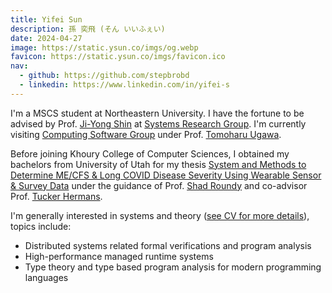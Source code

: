 ```yaml
---
title: Yifei Sun
description: 孫 奕飛 (そん いいふぇい)
date: 2024-04-27
image: https://static.ysun.co/imgs/og.webp
favicon: https://static.ysun.co/imgs/favicon.ico
nav:
  - github: https://github.com/stepbrobd
  - linkedin: https://www.linkedin.com/in/yifei-s
---
```


I'm a MSCS student at Northeastern University.
I have the fortune to be advised by Prof. [Ji-Yong Shin](https://www.jiyongshin.info) at [Systems Research Group](https://srg.khoury.northeastern.edu).
I'm currently visiting [Computing Software Group](https://www.csg.ci.i.u-tokyo.ac.jp/en) under Prof. [Tomoharu Ugawa](https://tugawa.github.io/index-e.html).

Before joining Khoury College of Computer Sciences, I obtained my bachelors from University of Utah for my thesis
[System and Methods to Determine ME/CFS & Long COVID Disease Severity Using Wearable Sensor & Survey Data](https://static.ysun.co/pdfs/bt.pdf)
under the guidance of Prof. [Shad Roundy](https://iss.mech.utah.edu/shad-roundy) and co-advisor Prof.
[Tucker Hermans](https://robot-learning.cs.utah.edu/thermans).

I'm generally interested in systems and theory ([see CV for more details](https://ysun.co/pdfs/cv.pdf)), topics include:

- Distributed systems related formal verifications and program analysis
- High-performance managed runtime systems
- Type theory and type based program analysis for modern programming languages
